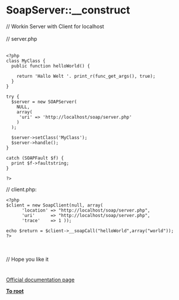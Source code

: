 # SoapServer::__construct



// Workin Server with Client for localhost<br><br>// server.php<br><br>

```
<?php 
class MyClass {
  public function helloWorld() {

    return 'Hallo Welt '. print_r(func_get_args(), true);
  }
}
 
try {
  $server = new SOAPServer(
    NULL,
    array(
     'uri' => 'http://localhost/soap/server.php'
    )
  );
 
  $server->setClass('MyClass');
  $server->handle();
}
 
catch (SOAPFault $f) {
  print $f->faultstring;
}

?>
```


// client.php:



```
<?php
$client = new SoapClient(null, array(
      'location' => "http://localhost/soap/server.php",
      'uri'      => "http://localhost/soap/server.php",
      'trace'    => 1 ));

echo $return = $client->__soapCall("helloWorld",array("world"));
?>
```
<br><br>// Hope you like it  

#

[Official documentation page](https://www.php.net/manual/en/soapserver.construct.php)

**[To root](/README.md)**